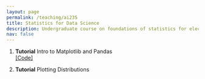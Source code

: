 ```yaml
---
layout: page
permalink: /teaching/ai235
title: Statistics for Data Science
description: Undergraduate course on foundations of statistics for electrical engineering and data science
nav: false
---
```


1. **Tutorial** Intro to Matplotlib and Pandas <br>
[[Code]](https://github.com/kamath-abhijith/Statistics-for-Data-Science/blob/main/notebooks/01%20Intro.ipynb)

2. **Tutorial** Plotting Distributions
